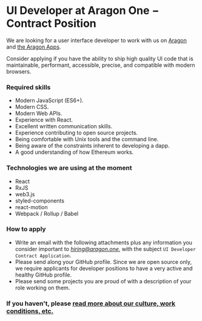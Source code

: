 # UI Developer at Aragon One − Contract Position

We are looking for a user interface developer to work with us on [Aragon](https://github.com/aragon/aragon) and [the Aragon Apps](https://github.com/aragon/aragon-apps).

Consider applying if you have the ability to ship high quality UI code that is maintainable, performant, accessible, precise, and compatible with modern browsers.

### Required skills

- Modern JavaScript (ES6+).
- Modern CSS.
- Modern Web APIs.
- Experience with React.
- Excellent written communication skills.
- Experience contributing to open source projects.
- Being comfortable with Unix tools and the command line.
- Being aware of the constraints inherent to developing a dapp.
- A good understanding of how Ethereum works.

### Technologies we are using at the moment

- React
- RxJS
- web3.js
- styled-components
- react-motion
- Webpack / Rollup / Babel

### How to apply

- Write an email with the following attachments plus any information you consider important to *hiring@aragon.one*, with the subject `UI Developer Contract Application`.
- Please send along your GitHub profile. Since we are open source only, we require applicants for developer positions to have a very active and healthy GitHub profile.
- Please send some projects you are proud of with a description of your role working on them.

### If you haven't, please [read more about our culture, work conditions, etc.](../index.md)

